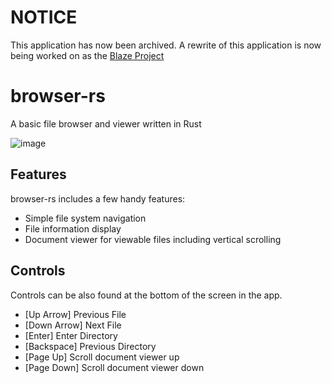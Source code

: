 # NOTICE
This application has now been archived. A rewrite of this application is now being worked on as the [Blaze Project](https://github.com/Robin5605/blaze)

# browser-rs
A basic file browser and viewer written in Rust

![image](https://user-images.githubusercontent.com/74519799/198437867-385f6254-9376-4652-be5e-b00363b52b04.png)

## Features
browser-rs includes a few handy features:
- Simple file system navigation
- File information display
- Document viewer for viewable files including vertical scrolling

## Controls
Controls can be also found at the bottom of the screen in the app.
- [Up Arrow] Previous File
- [Down Arrow] Next File
- [Enter] Enter Directory
- [Backspace] Previous Directory
- [Page Up] Scroll document viewer up
- [Page Down] Scroll document viewer down

